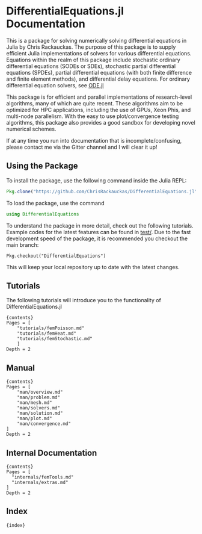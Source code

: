 # DifferentialEquations.jl Documentation

This is a package for solving numerically solving differential equations in Julia
by Chris Rackauckas. The purpose of this package is to supply efficient Julia
implementations of solvers for various differential equations. Equations within
the realm of this package include stochastic ordinary differential equations
(SODEs or SDEs), stochastic partial differential equations (SPDEs), partial
differential equations (with both finite difference and finite element methods),
and differential delay equations. For ordinary differential equation solvers,
see [ODE.jl](https://github.com/JuliaLang/ODE.jl)

This package is for efficient and parallel implementations of research-level
algorithms, many of which are quite recent. These algorithms aim to be optimized
for HPC applications, including the use of GPUs, Xeon Phis, and multi-node
parallelism. With the easy to use plot/convergence testing algorithms,
this package also provides a good sandbox for developing novel numerical schemes.

If at any time you run into documentation that is incomplete/confusing, please
contact me via the Gitter channel and I will clear it up!

## Using the Package

To install the package, use the following command inside the Julia REPL:
```julia
Pkg.clone("https://github.com/ChrisRackauckas/DifferentialEquations.jl")
```

To load the package, use the command

```julia
using DifferentialEquations
```

To understand the package in more detail, check out the following tutorials. Example
codes for the latest features can be found in [test/](test/). Due to the fast
development speed of the package, it is recommended you checkout the main branch:
```
Pkg.checkout("DifferentialEquations")
```

This will keep your local repository up to date with the latest changes.

## Tutorials

The following tutorials will introduce you to the functionality of DifferentialEquations.jl

```
{contents}
Pages = [
    "tutorials/femPoisson.md"
    "tutorials/femHeat.md"
    "tutorials/femStochastic.md"
    ]
Depth = 2
```

## Manual

```
{contents}
Pages = [
    "man/overview.md"
    "man/problem.md"
    "man/mesh.md"
    "man/solvers.md"
    "man/solution.md"
    "man/plot.md"
    "man/convergence.md"
]
Depth = 2
```

## Internal Documentation

```
{contents}
Pages = [
  "internals/femTools.md"
  "internals/extras.md"
]
Depth = 2
```

## Index

```
{index}
```
